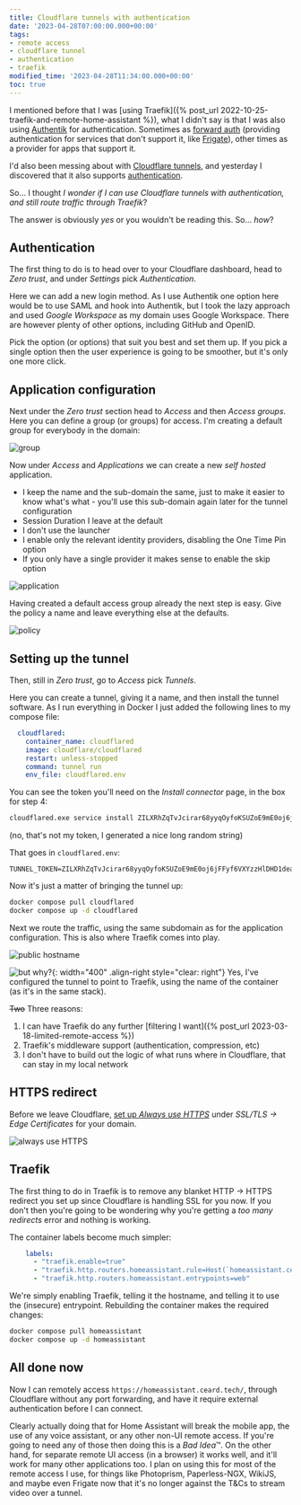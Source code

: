 ```yaml
---
title: Cloudflare tunnels with authentication
date: '2023-04-28T07:00:00.000+00:00'
tags:
- remote access
- cloudflare tunnel
- authentication
- traefik
modified_time: '2023-04-28T11:34:00.000+00:00'
toc: true
---
```


I mentioned before that I was [using Traefik]({% post_url 2022-10-25-traefik-and-remote-home-assistant %}), what I didn't say is that I was also using [Authentik](https://goauthentik.io/) for authentication. Sometimes as [forward auth](https://goauthentik.io/docs/providers/proxy/forward_auth) (providing authentication for services that don't support it, like [Frigate](https://frigate.video/)), other times as a provider for apps that support it.

I'd also been messing about with [Cloudflare tunnels](https://www.cloudflare.com/en-gb/products/tunnel/), and yesterday I discovered that it also supports [authentication](https://developers.cloudflare.com/cloudflare-one/identity/).

So... I thought _I wonder if I can use Cloudflare tunnels with authentication, and still route traffic through Traefik_?

The answer is obviously _yes_ or you wouldn't be reading this. So... _how_?

## Authentication

The first thing to do is to head over to your Cloudflare dashboard, head to _Zero trust_, and under _Settings_ pick _Authentication_.

Here we can add a new login method. As I use Authentik one option here would be to use SAML and hook into Authentik, but I took the lazy approach and used _Google Workspace_ as my domain uses Google Workspace. There are however plenty of other options, including GitHub and OpenID.

Pick the option (or options) that suit you best and set them up. If you pick a single option then the user experience is going to be smoother, but it's only one more click.

## Application configuration

Next under the _Zero trust_ section head to _Access_ and then _Access groups_. Here you can define a group (or groups) for access. I'm creating a default group for everybody in the domain:

![group](/assets/images/2023-04-28/cloudflare-groups.png)

Now under _Access_ and _Applications_ we can create a new _self hosted_ application.

* I keep the name and the sub-domain the same, just to make it easier to know what's what - you'll use this sub-domain again later for the tunnel configuration
* Session Duration I leave at the default
* I don't use the launcher
* I enable only the relevant identity providers, disabling the One Time Pin option
* If you only have a single provider it makes sense to enable the skip option

![application](/assets/images/2023-04-28/cloudflare-application.png)

Having created a default access group already the next step is easy. Give the policy a name and leave everything else at the defaults.

![policy](/assets/images/2023-04-28/cloudflare-policy.png)

## Setting up the tunnel

Then, still in _Zero trust_, go to _Access_ pick _Tunnels_.

Here you can create a tunnel, giving it a name, and then install the tunnel software. As I run everything in Docker I just added the following lines to my compose file:

```yaml
  cloudflared:
    container_name: cloudflared
    image: cloudflare/cloudflared
    restart: unless-stopped
    command: tunnel run
    env_file: cloudflared.env
```

You can see the token you'll need on the _Install connector_ page, in the box for step 4:

```sh
cloudflared.exe service install ZILXRhZqTvJcirar68yyqOyfoKSUZoE9mE0oj6jFFyf6VXYzzHlDHD1deadbeefcafe6wuKRzuqHNJRcSibGdJTor1fvZa4WRRikdxKdwan1Atwi2z1Yfe2d4NIK7RXzmPApqs4PkcTu298DXvVs4W0JaFSI46y82WfkjxdrZ8Qxv5DN7ruQaxh2
```

(no, that's not my token, I generated a nice long random string)

That goes in `cloudflared.env`:

```
TUNNEL_TOKEN=ZILXRhZqTvJcirar68yyqOyfoKSUZoE9mE0oj6jFFyf6VXYzzHlDHD1deadbeefcafe6wuKRzuqHNJRcSibGdJTor1fvZa4WRRikdxKdwan1Atwi2z1Yfe2d4NIK7RXzmPApqs4PkcTu298DXvVs4W0JaFSI46y82WfkjxdrZ8Qxv5DN7ruQaxh2
```

Now it's just a matter of bringing the tunnel up:

```sh
docker compose pull cloudflared
docker compose up -d cloudflared
```

Next we route the traffic, using the same subdomain as for the application configuration. This is also where Traefik comes into play. 

![public hostname](/assets/images/2023-04-28/cloudflare-tunnels-public-hostname.png)

![but why?](/assets/images/2023-04-28/butwhy.jpg){: width="400" .align-right style="clear: right"}
Yes, I've configured the tunnel to point to Traefik, using the name of the container (as it's in the same stack). 

<del>Two</del> Three reasons:

1. I can have Traefik do any further [filtering I want]({% post_url 2023-03-18-limited-remote-access %})
2. Traefik's middleware support (authentication, compression, etc)
3. I don't have to build out the logic of what runs where in Cloudflare, that can stay in my local network

## HTTPS redirect

Before we leave Cloudflare, [set up _Always use HTTPS_](https://developers.cloudflare.com/ssl/edge-certificates/additional-options/always-use-https/#encrypt-all-visitor-traffic) under _SSL/TLS -> Edge Certificates_ for your domain.

![always use HTTPS](/assets/images/2023-04-28/cloudflare-https.png)

## Traefik

The first thing to do in Traefik is to remove any blanket HTTP -> HTTPS redirect you set up since Cloudflare is handling SSL for you now. If you don't then you're going to be wondering why you're getting a _too many redirects_ error and nothing is working.

The container labels become much simpler:

```yaml
    labels:
      - "traefik.enable=true"
      - "traefik.http.routers.homeassistant.rule=Host(`homeassistant.ceard.tech`)"
      - "traefik.http.routers.homeassistant.entrypoints=web"
```

We're simply enabling Traefik, telling it the hostname, and telling it to use the (insecure) entrypoint. Rebuilding the container makes the required changes:

```sh
docker compose pull homeassistant
docker compose up -d homeassistant
```

## All done now

Now I can remotely access `https://homeassistant.ceard.tech/`, through Cloudflare without any port forwarding, and have it require external authentication before I can connect.

Clearly actually doing that for Home Assistant will break the mobile app, the use of any voice assistant, or any other non-UI remote access. If you're going to need any of those then doing this is a _Bad Idea_&#8482;. On the other hand, for separate remote UI access (in a browser) it works well, and it'll work for many other applications too. I plan on using this for most of the remote access I use, for things like Photoprism, Paperless-NGX, WikiJS, and maybe even Frigate now that it's no longer against the T&Cs to stream video over a tunnel.